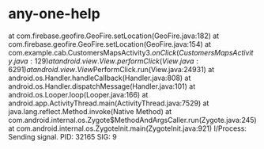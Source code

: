 # any-one-help
 at com.firebase.geofire.GeoFire.setLocation(GeoFire.java:182)         at com.firebase.geofire.GeoFire.setLocation(GeoFire.java:154)         at com.example.cab.CustomersMapsActivity$3.onClick(CustomersMapsActivity.java:129)         at android.view.View.performClick(View.java:6291)         at android.view.View$PerformClick.run(View.java:24931)         at android.os.Handler.handleCallback(Handler.java:808)         at android.os.Handler.dispatchMessage(Handler.java:101)         at android.os.Looper.loop(Looper.java:166)         at android.app.ActivityThread.main(ActivityThread.java:7529)         at java.lang.reflect.Method.invoke(Native Method)         at com.android.internal.os.Zygote$MethodAndArgsCaller.run(Zygote.java:245)         at com.android.internal.os.ZygoteInit.main(ZygoteInit.java:921) I/Process: Sending signal. PID: 32165 SIG: 9
